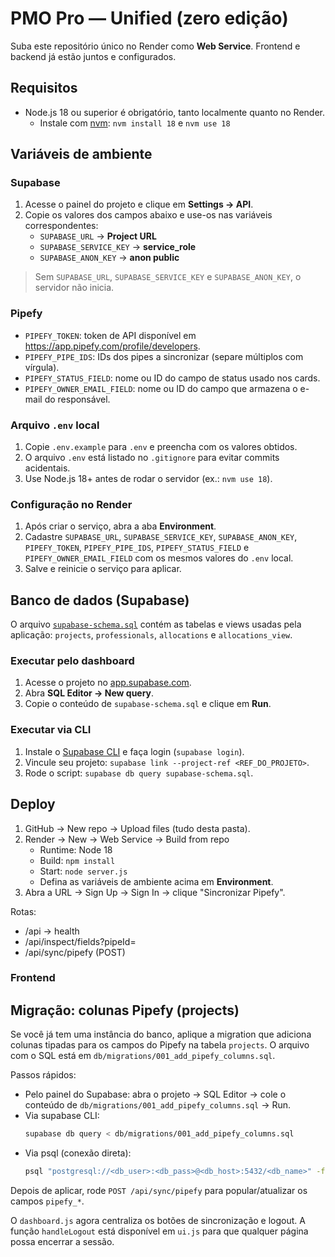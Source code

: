 # PMO Pro — Unified (zero edição)
Suba este repositório único no Render como **Web Service**. Frontend e backend já estão juntos e configurados.

## Requisitos

- Node.js 18 ou superior é obrigatório, tanto localmente quanto no Render.
  - Instale com [nvm](https://github.com/nvm-sh/nvm): `nvm install 18` e `nvm use 18`

## Variáveis de ambiente

### Supabase

1. Acesse o painel do projeto e clique em **Settings → API**.
2. Copie os valores dos campos abaixo e use-os nas variáveis correspondentes:
   - `SUPABASE_URL` → **Project URL**
   - `SUPABASE_SERVICE_KEY` → **service_role**
   - `SUPABASE_ANON_KEY` → **anon public**

> Sem `SUPABASE_URL`, `SUPABASE_SERVICE_KEY` e `SUPABASE_ANON_KEY`, o servidor não inicia.

### Pipefy

- `PIPEFY_TOKEN`: token de API disponível em <https://app.pipefy.com/profile/developers>.
- `PIPEFY_PIPE_IDS`: IDs dos pipes a sincronizar (separe múltiplos com vírgula).
- `PIPEFY_STATUS_FIELD`: nome ou ID do campo de status usado nos cards.
- `PIPEFY_OWNER_EMAIL_FIELD`: nome ou ID do campo que armazena o e-mail do responsável.

### Arquivo `.env` local

1. Copie `.env.example` para `.env` e preencha com os valores obtidos.
2. O arquivo `.env` está listado no `.gitignore` para evitar commits acidentais.
3. Use Node.js 18+ antes de rodar o servidor (ex.: `nvm use 18`).

### Configuração no Render

1. Após criar o serviço, abra a aba **Environment**.
2. Cadastre `SUPABASE_URL`, `SUPABASE_SERVICE_KEY`, `SUPABASE_ANON_KEY`, `PIPEFY_TOKEN`, `PIPEFY_PIPE_IDS`, `PIPEFY_STATUS_FIELD` e `PIPEFY_OWNER_EMAIL_FIELD` com os mesmos valores do `.env` local.
3. Salve e reinicie o serviço para aplicar.

## Banco de dados (Supabase)

O arquivo [`supabase-schema.sql`](./supabase-schema.sql) contém as tabelas e views usadas pela aplicação:
`projects`, `professionals`, `allocations` e `allocations_view`.

### Executar pelo dashboard
1. Acesse o projeto no [app.supabase.com](https://app.supabase.com/).
2. Abra **SQL Editor → New query**.
3. Copie o conteúdo de `supabase-schema.sql` e clique em **Run**.

### Executar via CLI
1. Instale o [Supabase CLI](https://supabase.com/docs/guides/cli) e faça login (`supabase login`).
2. Vincule seu projeto: `supabase link --project-ref <REF_DO_PROJETO>`.
3. Rode o script: `supabase db query supabase-schema.sql`.

## Deploy
1. GitHub → New repo → Upload files (tudo desta pasta).
2. Render → New → Web Service → Build from repo
   - Runtime: Node 18
   - Build: `npm install`
   - Start: `node server.js`
   - Defina as variáveis de ambiente acima em **Environment**.
3. Abra a URL → Sign Up → Sign In → clique "Sincronizar Pipefy".

Rotas:
- /api → health
- /api/inspect/fields?pipeId=<ID>
- /api/sync/pipefy (POST)

### Frontend

## Migração: colunas Pipefy (projects)

Se você já tem uma instância do banco, aplique a migration que adiciona colunas tipadas para os campos do Pipefy na tabela `projects`. O arquivo com o SQL está em `db/migrations/001_add_pipefy_columns.sql`.

Passos rápidos:

- Pelo painel do Supabase: abra o projeto → SQL Editor → cole o conteúdo de `db/migrations/001_add_pipefy_columns.sql` → Run.
- Via supabase CLI:
   ```bash
   supabase db query < db/migrations/001_add_pipefy_columns.sql
   ```
- Via psql (conexão direta):
   ```bash
   psql "postgresql://<db_user>:<db_pass>@<db_host>:5432/<db_name>" -f db/migrations/001_add_pipefy_columns.sql
   ```

Depois de aplicar, rode `POST /api/sync/pipefy` para popular/atualizar os campos `pipefy_*`.


O `dashboard.js` agora centraliza os botões de sincronização e logout. A função `handleLogout` está disponível em `ui.js` para que qualquer página possa encerrar a sessão.
